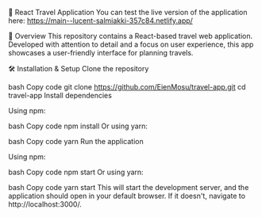 🚀 React Travel Application
You can test the live version of the application here: https://main--lucent-salmiakki-357c84.netlify.app/

📖 Overview
This repository contains a React-based travel web application. Developed with attention to detail and a focus on user experience, this app showcases a user-friendly interface for planning travels.

🛠️ Installation & Setup
Clone the repository

bash
Copy code
git clone https://github.com/EienMosu/travel-app.git
cd travel-app
Install dependencies

Using npm:

bash
Copy code
npm install
Or using yarn:

bash
Copy code
yarn
Run the application

Using npm:

bash
Copy code
npm start
Or using yarn:

bash
Copy code
yarn start
This will start the development server, and the application should open in your default browser. If it doesn't, navigate to http://localhost:3000/.
